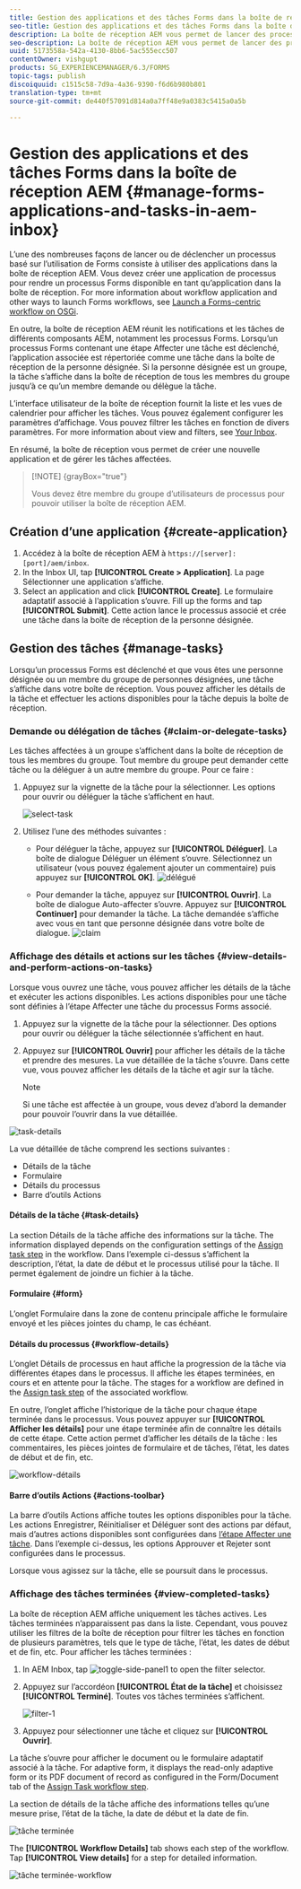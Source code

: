 ```yaml
---
title: Gestion des applications et des tâches Forms dans la boîte de réception AEM
seo-title: Gestion des applications et des tâches Forms dans la boîte de réception AEM
description: La boîte de réception AEM vous permet de lancer des processus basés sur l’utilisation de Forms via l’envoi d’applications et de tâches de gestion.
seo-description: La boîte de réception AEM vous permet de lancer des processus basés sur l’utilisation de Forms via l’envoi d’applications et de tâches de gestion.
uuid: 5173558a-542a-4130-8bb6-5ac555ecc507
contentOwner: vishgupt
products: SG_EXPERIENCEMANAGER/6.3/FORMS
topic-tags: publish
discoiquuid: c1515c58-7d9a-4a36-9390-f6d6b980b801
translation-type: tm+mt
source-git-commit: de440f57091d814a0a7ff48e9a0383c5415a0a5b

---
```



# Gestion des applications et des tâches Forms dans la boîte de réception AEM {#manage-forms-applications-and-tasks-in-aem-inbox}

L’une des nombreuses façons de lancer ou de déclencher un processus basé sur l’utilisation de Forms consiste à utiliser des applications dans la boîte de réception AEM. Vous devez créer une application de processus pour rendre un processus Forms disponible en tant qu’application dans la boîte de réception. For more information about workflow application and other ways to launch Forms workflows, see [Launch a Forms-centric workflow on OSGi](/help/forms/using/aem-forms-workflow.md#launch).

En outre, la boîte de réception AEM réunit les notifications et les tâches de différents composants AEM, notamment les processus Forms. Lorsqu’un processus Forms contenant une étape Affecter une tâche est déclenché, l’application associée est répertoriée comme une tâche dans la boîte de réception de la personne désignée. Si la personne désignée est un groupe, la tâche s’affiche dans la boîte de réception de tous les membres du groupe jusqu’à ce qu’un membre demande ou délègue la tâche.

L’interface utilisateur de la boîte de réception fournit la liste et les vues de calendrier pour afficher les tâches. Vous pouvez également configurer les paramètres d’affichage. Vous pouvez filtrer les tâches en fonction de divers paramètres. For more information about view and filters, see [Your Inbox](/help/sites-authoring/inbox.md).

En résumé, la boîte de réception vous permet de créer une nouvelle application et de gérer les tâches affectées.

>[!NOTE] {grayBox=&quot;true&quot;}
>
>Vous devez être membre du groupe d’utilisateurs de processus pour pouvoir utiliser la boîte de réception AEM.

## Création d’une application {#create-application}

1. Accédez à la boîte de réception AEM à `https://[server]:[port]/aem/inbox`.
1. In the Inbox UI, tap **[!UICONTROL Create > Application]**. La page Sélectionner une application s’affiche.
1. Select an application and click **[!UICONTROL Create]**. Le formulaire adaptatif associé à l’application s’ouvre. Fill up the forms and tap **[!UICONTROL Submit]**. Cette action lance le processus associé et crée une tâche dans la boîte de réception de la personne désignée.

## Gestion des tâches {#manage-tasks}

Lorsqu’un processus Forms est déclenché et que vous êtes une personne désignée ou un membre du groupe de personnes désignées, une tâche s’affiche dans votre boîte de réception. Vous pouvez afficher les détails de la tâche et effectuer les actions disponibles pour la tâche depuis la boîte de réception.

### Demande ou délégation de tâches {#claim-or-delegate-tasks}

Les tâches affectées à un groupe s’affichent dans la boîte de réception de tous les membres du groupe. Tout membre du groupe peut demander cette tâche ou la déléguer à un autre membre du groupe. Pour ce faire :

1. Appuyez sur la vignette de la tâche pour la sélectionner. Les options pour ouvrir ou déléguer la tâche s’affichent en haut.

   ![select-task](assets/select-task.png)

1. Utilisez l’une des méthodes suivantes :

   * Pour déléguer la tâche, appuyez sur **[!UICONTROL Déléguer]**. La boîte de dialogue Déléguer un élément s’ouvre. Sélectionnez un utilisateur (vous pouvez également ajouter un commentaire) puis appuyez sur **[!UICONTROL OK]**.
   ![délégué](assets/delegate.png)

   * Pour demander la tâche, appuyez sur **[!UICONTROL Ouvrir]**. La boîte de dialogue Auto-affecter s’ouvre. Appuyez sur **[!UICONTROL Continuer]** pour demander la tâche. La tâche demandée s’affiche avec vous en tant que personne désignée dans votre boîte de dialogue.
   ![claim](assets/claim.png)

### Affichage des détails et actions sur les tâches {#view-details-and-perform-actions-on-tasks}

Lorsque vous ouvrez une tâche, vous pouvez afficher les détails de la tâche et exécuter les actions disponibles. Les actions disponibles pour une tâche sont définies à l’étape Affecter une tâche du processus Forms associé.

1. Appuyez sur la vignette de la tâche pour la sélectionner. Des options pour ouvrir ou déléguer la tâche sélectionnée s’affichent en haut.
1. Appuyez sur **[!UICONTROL Ouvrir]** pour afficher les détails de la tâche et prendre des mesures. La vue détaillée de la tâche s’ouvre. Dans cette vue, vous pouvez afficher les détails de la tâche et agir sur la tâche.

   >[!NOTE]
   >
   >Si une tâche est affectée à un groupe, vous devez d’abord la demander pour pouvoir l’ouvrir dans la vue détaillée.

![task-details](assets/task-details.png)

La vue détaillée de tâche comprend les sections suivantes :

* Détails de la tâche
* Formulaire
* Détails du processus
* Barre d’outils Actions

#### Détails de la tâche {#task-details}

La section Détails de la tâche affiche des informations sur la tâche. The information displayed depends on the configuration settings of the [Assign task step](/help/sites-developing/workflows-step-ref.md) in the workflow. Dans l’exemple ci-dessus s’affichent la description, l’état, la date de début et le processus utilisé pour la tâche. Il permet également de joindre un fichier à la tâche.

#### Formulaire {#form}

L’onglet Formulaire dans la zone de contenu principale affiche le formulaire envoyé et les pièces jointes du champ, le cas échéant.

#### Détails du processus {#workflow-details}

L’onglet Détails de processus en haut affiche la progression de la tâche via différentes étapes dans le processus. Il affiche les étapes terminées, en cours et en attente pour la tâche. The stages for a workflow are defined in the [Assign task step](/help/sites-developing/workflows-step-ref.md) of the associated workflow.

En outre, l’onglet affiche l’historique de la tâche pour chaque étape terminée dans le processus. Vous pouvez appuyer sur **[!UICONTROL Afficher les détails]** pour une étape terminée afin de connaître les détails de cette étape. Cette action permet d’afficher les détails de la tâche : les commentaires, les pièces jointes de formulaire et de tâches, l’état, les dates de début et de fin, etc.

![workflow-détails](assets/workflow-details.png)

#### Barre d’outils Actions {#actions-toolbar}

La barre d’outils Actions affiche toutes les options disponibles pour la tâche. Les actions Enregistrer, Réinitialiser et Déléguer sont des actions par défaut, mais d’autres actions disponibles sont configurées dans [l’étape Affecter une tâche](/help/sites-developing/workflows-step-ref.md). Dans l’exemple ci-dessus, les options Approuver et Rejeter sont configurées dans le processus.

Lorsque vous agissez sur la tâche, elle se poursuit dans le processus.

### Affichage des tâches terminées {#view-completed-tasks}

La boîte de réception AEM affiche uniquement les tâches actives. Les tâches terminées n’apparaissent pas dans la liste. Cependant, vous pouvez utiliser les filtres de la boîte de réception pour filtrer les tâches en fonction de plusieurs paramètres, tels que le type de tâche, l’état, les dates de début et de fin, etc. Pour afficher les tâches terminées :

1. In AEM Inbox, tap ![toggle-side-panel1](assets/toggle-side-panel1.png) to open the filter selector.
1. Appuyez sur l’accordéon **[!UICONTROL État de la tâche]** et choisissez **[!UICONTROL Terminé]**. Toutes vos tâches terminées s’affichent.

   ![filter-1](assets/filter-1.png)

1. Appuyez pour sélectionner une tâche et cliquez sur **[!UICONTROL Ouvrir]**.

La tâche s’ouvre pour afficher le document ou le formulaire adaptatif associé à la tâche. For adaptive form, it displays the read-only adaptive form or its PDF document of record as configured in the Form/Document tab of the [Assign Task workflow step](/help/sites-developing/workflows-step-ref.md).

La section de détails de la tâche affiche des informations telles qu’une mesure prise, l’état de la tâche, la date de début et la date de fin.

![tâche terminée](assets/completed-task.png)

The **[!UICONTROL Workflow Details]** tab shows each step of the workflow. Tap **[!UICONTROL View details]** for a step for detailed information.

![tâche terminée-workflow](assets/completed-task-workflow.png)

